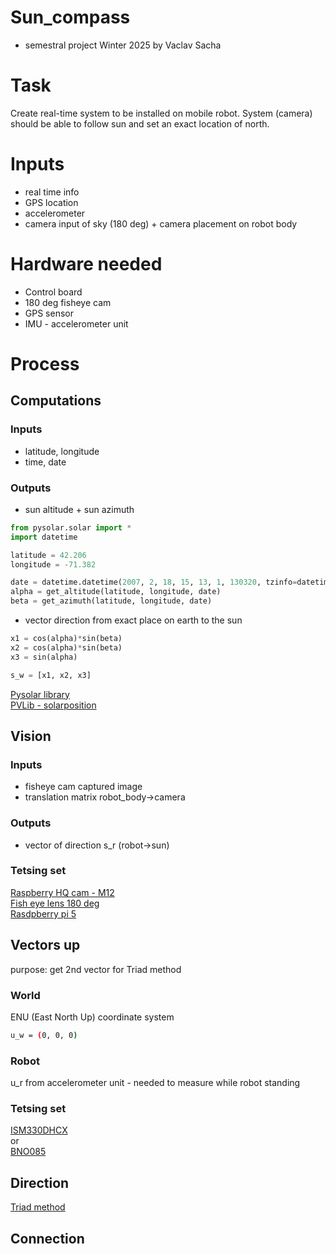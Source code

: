 # Sun_compass
- semestral project Winter 2025 by Vaclav Sacha

# Task
Create real-time system to be installed on mobile robot. System (camera) should be able to follow sun and set an exact location of north. 

# Inputs
- real time info
- GPS location
- accelerometer
- camera input of sky (180 deg) + camera placement on robot body

# Hardware needed
- Control board
- 180 deg fisheye cam
- GPS sensor
- IMU - accelerometer unit
# Process
## Computations
### Inputs
- latitude, longitude
- time, date

### Outputs
- sun altitude + sun azimuth 

```python
from pysolar.solar import *
import datetime

latitude = 42.206
longitude = -71.382

date = datetime.datetime(2007, 2, 18, 15, 13, 1, 130320, tzinfo=datetime.timezone.utc)
alpha = get_altitude(latitude, longitude, date)
beta = get_azimuth(latitude, longitude, date)
```
- vector direction from exact place on earth to the sun

```python
x1 = cos(alpha)*sin(beta)
x2 = cos(alpha)*sin(beta)
x3 = sin(alpha)

s_w = [x1, x2, x3]
```

[Pysolar library](https://pysolar.readthedocs.io/en/latest/)<br />
[PVLib - solarposition](https://pvlib-python.readthedocs.io/en/stable/reference/solarposition.html)
## Vision
### Inputs
- fisheye cam captured image
- translation matrix robot_body->camera
### Outputs
- vector of direction s_r (robot->sun)
### Tetsing set
[Raspberry HQ cam - M12](https://rpishop.cz/mipi-kamerove-moduly/5603-raspberry-pi-hq-camera-m12-mount.html?utm_source=google&utm_medium=cpc&utm_campaign=CZ-PMax-Raspberry%20Pi&utm_id=19691368073&gad_source=1&gad_campaignid=19691725348&gbraid=0AAAAApAQKp0wLMGZbLberkrktuDELLmqT&gclid=CjwKCAjw3tzHBhBREiwAlMJoUi85UexceyijH-CBFHmzGrSzuKT_8Cs40828wSok_U4as8vut44m9RoCqgQQAvD_BwE)<br />
[Fish eye lens 180 deg](https://botland.cz/objektivy-fotoaparatu-pro-raspberry-pi/17066-objektiv-fisheye-m12-156-mm-s-adapterem-pro-fotoaparat-raspberry-pi-arducam-ln031-5904422378349.html)<br />
[Rasdpberry pi 5](https://rpishop.cz/raspberry-pi-5/6498-raspberry-pi-5-8gb-ram.html) 

## Vectors up
purpose: get 2nd vector for Triad method
### World
ENU (East North Up) coordinate system
```bash
u_w = (0, 0, 0)
```
### Robot
u_r from accelerometer unit - needed to measure while robot standing

### Tetsing set
[ISM330DHCX](https://botland.cz/9dof-imu-senzory/16458-ism330dhcx-6dof-imu-3osy-akcelerometr-a-gyroskop-adafruit-4502-5904422344528.html)<br />
or <br />
[BNO085](https://botland.cz/9dof-imu-senzory/22113-bno085-9-dof-imu-fusion-breakout-3osy-akcelerometr-gyroskop-a-magnetometr-adafruit-4754.html)
## Direction
[Triad method](https://en.wikipedia.org/wiki/Triad_method)

## Connection
